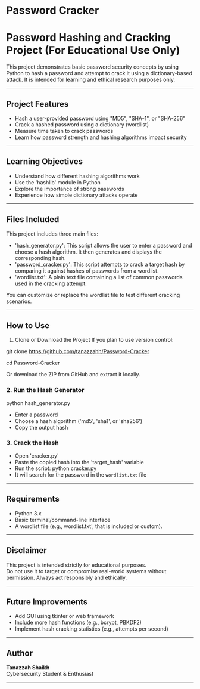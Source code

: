 # Password Cracker

# Password Hashing and Cracking Project (For Educational Use Only)

This project demonstrates basic password security concepts by using Python to hash a password and attempt to crack it using a dictionary-based attack. It is intended for learning and ethical research purposes only.

---

## Project Features

- Hash a user-provided password using "MD5", "SHA-1", or "SHA-256"
- Crack a hashed password using a dictionary (wordlist)
- Measure time taken to crack passwords
- Learn how password strength and hashing algorithms impact security

---

## Learning Objectives

- Understand how different hashing algorithms work
- Use the 'hashlib' module in Python
- Explore the importance of strong passwords
- Experience how simple dictionary attacks operate

---

## Files Included

This project includes three main files:

- 'hash_generator.py': This script allows the user to enter a password and choose a hash algorithm. It then generates and displays the corresponding hash.
- 'password_cracker.py': This script attempts to crack a target hash by comparing it against hashes of passwords from a wordlist.
- 'wordlist.txt': A plain text file containing a list of common passwords used in the cracking attempt.

You can customize or replace the wordlist file to test different cracking scenarios.

---

## How to Use

1. Clone or Download the Project
If you plan to use version control:

git clone https://github.com/tanazzahh/Password-Cracker

cd Password-Cracker

Or download the ZIP from GitHub and extract it locally.

### 2. Run the Hash Generator

python hash_generator.py

- Enter a password
- Choose a hash algorithm ('md5', 'sha1', or 'sha256')
- Copy the output hash

### 3. Crack the Hash
- Open 'cracker.py'
- Paste the copied hash into the 'target_hash' variable
- Run the script: python cracker.py
- It will search for the password in the `wordlist.txt` file

---

## Requirements

- Python 3.x
- Basic terminal/command-line interface
- A wordlist file (e.g., wordlist.txt', that is included or custom).

---

## Disclaimer

This project is intended strictly for educational purposes.  
Do not use it to target or compromise real-world systems without permission. Always act responsibly and ethically.

---

## Future Improvements

- Add GUI using tkinter or web framework
- Include more hash functions (e.g., bcrypt, PBKDF2)
- Implement hash cracking statistics (e.g., attempts per second)

---

## Author

**Tanazzah Shaikh**  
Cybersecurity Student & Enthusiast

---


